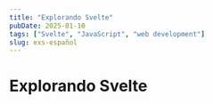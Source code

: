 ```yaml
---
title: "Explorando Svelte"
pubDate: 2025-01-10
tags: ["Svelte", "JavaScript", "web development"]
slug: exs-español
---
```


# Explorando Svelte
